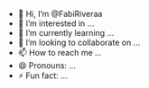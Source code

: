 - 👋 Hi, I’m @FabiRiveraa
- 👀 I’m interested in ...
- 🌱 I’m currently learning ...
- 💞️ I’m looking to collaborate on ...
- 📫 How to reach me ...
- 😄 Pronouns: ...
- ⚡ Fun fact: ...

<!---
FabiRiveraa/FabiRiveraa is a ✨ special ✨ repository because its `README.md` (this file) appears on your GitHub profile.
You can click the Preview link to take a look at your changes.
--->
